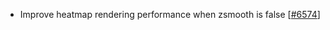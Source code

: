  - Improve heatmap rendering performance when zsmooth is false [[#6574](https://github.com/plotly/plotly.js/pull/6574)]
